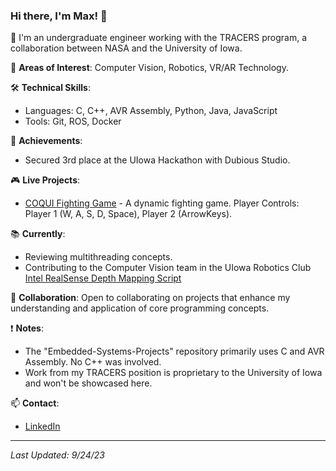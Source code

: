 ### Hi there, I'm Max! 👋

🚀 I'm an undergraduate engineer working with the TRACERS program, a collaboration between NASA and the University of Iowa.

🔭 **Areas of Interest**: Computer Vision, Robotics, VR/AR Technology.

🛠 **Technical Skills**:
- Languages: C, C++, AVR Assembly, Python, Java, JavaScript 
- Tools: Git, ROS, Docker
  
🌟 **Achievements**:
- Secured 3rd place at the UIowa Hackathon with Dubious Studio.

🎮 **Live Projects**:
- [COQUI Fighting Game](https://coqui-fighting-game.netlify.app/) - A dynamic fighting game. Player Controls: Player 1 (W, A, S, D, Space), Player 2 (ArrowKeys).

📚 **Currently**:
- Reviewing multithreading concepts.
- Contributing to the Computer Vision team in the UIowa Robotics Club [Intel RealSense Depth Mapping Script](https://github.com/roboticsatiowa/Rover/blob/dev/Computer-Vision/src/camera_test.py)

🤝 **Collaboration**: Open to collaborating on projects that enhance my understanding and application of core programming concepts.

❗ **Notes**:
- The "Embedded-Systems-Projects" repository primarily uses C and AVR Assembly. No C++ was involved.
- Work from my TRACERS position is proprietary to the University of Iowa and won't be showcased here.

📫 **Contact**:
- [LinkedIn](www.linkedin.com/in/maxfinch2002)


---

_Last Updated: 9/24/23_
